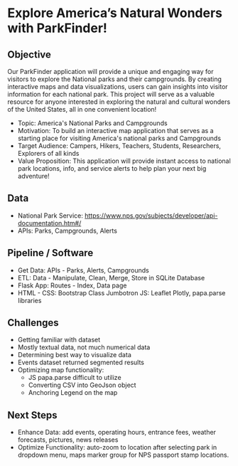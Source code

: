# Explore America’s Natural Wonders with ParkFinder! 

## Objective

Our ParkFinder application will provide a unique and engaging way for visitors to explore the National parks and their campgrounds. By creating interactive maps and data visualizations, users can gain insights into visitor information for each national park. This project will serve as a valuable resource for anyone interested in exploring the natural and cultural wonders of the United States, all in one convenient location!

- Topic: America's National Parks and Campgrounds
- Motivation: To build an interactive map application that serves as a starting place for visiting America's national parks and Campgrounds
- Target Audience: Campers, Hikers, Teachers, Students, Researchers, Explorers of all kinds
- Value Proposition: This application will provide instant access to national park locations, info, and service alerts to help plan your next big adventure!

## Data

- National Park Service: https://www.nps.gov/subjects/developer/api-documentation.htm#/
- APIs: Parks, Campgrounds, Alerts

## Pipeline / Software

- Get Data: APIs - Parks, Alerts, Campgrounds
- ETL: Data - Manipulate, Clean, Merge, Store in SQLite Database
- Flask App: Routes - Index, Data page
- HTML - CSS: Bootstrap Class Jumbotron JS: Leaflet Plotly, papa.parse libraries

## Challenges

- Getting familiar with dataset
- Mostly textual data, not much numerical data
- Determining best way to visualize data
- Events dataset returned segmented results
- Optimizing map functionality:
  - JS papa.parse difficult to utilize 
  - Converting CSV into GeoJson object
  - Anchoring Legend on the map

## Next Steps

- Enhance Data: add events, operating hours, entrance fees, weather forecasts, pictures, news releases
- Optimize Functionality: auto-zoom to location after selecting park in dropdown menu, maps marker group for NPS passport stamp locations.




